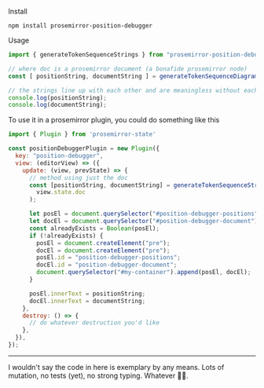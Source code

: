 Install

```
npm install prosemirror-position-debugger
```

Usage

```js
import { generateTokenSequenceStrings } from "prosemirror-position-debugger";

// where doc is a prosemirror document (a bonafide prosemirror node)
const [ positionString, documentString ] = generateTokenSequenceDiagram(doc);

// the strings line up with each other and are meaningless without each other
console.log(positionString);
console.log(documentString);
```

To use it in a prosemirror plugin, you could do something like this
```js
import { Plugin } from 'prosemirror-state'

const positionDebuggerPlugin = new Plugin({
  key: "position-debugger",
  view: (editorView) => ({
    update: (view, prevState) => {
      // method using just the doc
      const [positionString, documentString] = generateTokenSequenceStrings(
        view.state.doc
      );

      let posEl = document.querySelector("#position-debugger-positions");
      let docEl = document.querySelector("#position-debugger-document");
      const alreadyExists = Boolean(posEl);
      if (!alreadyExists) {
        posEl = document.createElement("pre");
        docEl = document.createElement("pre");
        posEl.id = "position-debugger-positions";
        docEl.id = "position-debugger-document";
        document.querySelector("#my-container").append(posEl, docEl);
      }

      posEl.innerText = positionString;
      docEl.innerText = documentString;
    },
    destroy: () => {
      // do whatever destruction you'd like
    },
  }),
});
```


---

I wouldn't say the code in here is exemplary by any means. Lots of mutation, no tests (yet), no strong typing. Whatever 🤷‍♂️.
